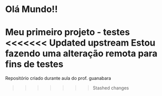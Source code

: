 # Olá Mundo!!
 Meu primeiro projeto - testes
<<<<<<< Updated upstream
Estou fazendo uma alteração remota para fins de testes
=======
 Repositório criado durante aula do prof. guanabara
>>>>>>> Stashed changes
